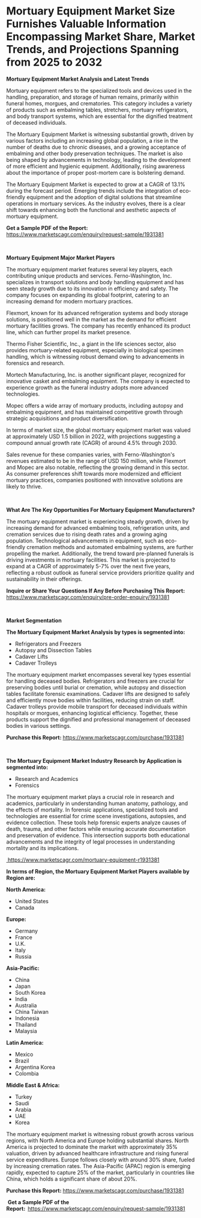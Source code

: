 <p><h1>Mortuary Equipment Market Size Furnishes Valuable Information Encompassing Market Share, Market Trends, and Projections Spanning from 2025 to 2032</h1></p><p><strong>Mortuary Equipment Market Analysis and Latest Trends</strong></p>
<p><p>Mortuary equipment refers to the specialized tools and devices used in the handling, preparation, and storage of human remains, primarily within funeral homes, morgues, and crematories. This category includes a variety of products such as embalming tables, stretchers, mortuary refrigerators, and body transport systems, which are essential for the dignified treatment of deceased individuals.</p><p>The Mortuary Equipment Market is witnessing substantial growth, driven by various factors including an increasing global population, a rise in the number of deaths due to chronic diseases, and a growing acceptance of embalming and other body preservation techniques. The market is also being shaped by advancements in technology, leading to the development of more efficient and hygienic equipment. Additionally, rising awareness about the importance of proper post-mortem care is bolstering demand.</p><p>The Mortuary Equipment Market is expected to grow at a CAGR of 13.1% during the forecast period. Emerging trends include the integration of eco-friendly equipment and the adoption of digital solutions that streamline operations in mortuary services. As the industry evolves, there is a clear shift towards enhancing both the functional and aesthetic aspects of mortuary equipment.</p></p>
<p><strong>Get a Sample PDF of the Report:&nbsp;</strong> <a href="https://www.marketscagr.com/enquiry/request-sample/1931381?utm_campaign=2194&utm_medium=2&utm_source=Github&utm_content=ia&utm_term=16042025&utm_id=mortuary-equipment">https://www.marketscagr.com/enquiry/request-sample/1931381</a></p>
<p>&nbsp;</p>
<p><strong>Mortuary Equipment Major Market Players</strong></p>
<p><p>The mortuary equipment market features several key players, each contributing unique products and services. Ferno-Washington, Inc. specializes in transport solutions and body handling equipment and has seen steady growth due to its innovation in efficiency and safety. The company focuses on expanding its global footprint, catering to an increasing demand for modern mortuary practices.</p><p>Flexmort, known for its advanced refrigeration systems and body storage solutions, is positioned well in the market as the demand for efficient mortuary facilities grows. The company has recently enhanced its product line, which can further propel its market presence.</p><p>Thermo Fisher Scientific, Inc., a giant in the life sciences sector, also provides mortuary-related equipment, especially in biological specimen handling, which is witnessing robust demand owing to advancements in forensics and research.</p><p>Mortech Manufacturing, Inc. is another significant player, recognized for innovative casket and embalming equipment. The company is expected to experience growth as the funeral industry adopts more advanced technologies.</p><p>Mopec offers a wide array of mortuary products, including autopsy and embalming equipment, and has maintained competitive growth through strategic acquisitions and product diversification.</p><p>In terms of market size, the global mortuary equipment market was valued at approximately USD 1.5 billion in 2022, with projections suggesting a compound annual growth rate (CAGR) of around 4.5% through 2030. </p><p>Sales revenue for these companies varies, with Ferno-Washington's revenues estimated to be in the range of USD 150 million, while Flexmort and Mopec are also notable, reflecting the growing demand in this sector. As consumer preferences shift towards more modernized and efficient mortuary practices, companies positioned with innovative solutions are likely to thrive.</p></p>
<p>&nbsp;</p>
<p><strong>What Are The Key Opportunities For Mortuary Equipment Manufacturers?</strong></p>
<p><p>The mortuary equipment market is experiencing steady growth, driven by increasing demand for advanced embalming tools, refrigeration units, and cremation services due to rising death rates and a growing aging population. Technological advancements in equipment, such as eco-friendly cremation methods and automated embalming systems, are further propelling the market. Additionally, the trend toward pre-planned funerals is driving investments in mortuary facilities. This market is projected to expand at a CAGR of approximately 5-7% over the next five years, reflecting a robust outlook as funeral service providers prioritize quality and sustainability in their offerings.</p></p>
<p><strong>Inquire or Share Your Questions If Any Before Purchasing This Report:</strong> <a href="https://www.marketscagr.com/enquiry/pre-order-enquiry/1931381?utm_campaign=2194&utm_medium=2&utm_source=Github&utm_content=ia&utm_term=16042025&utm_id=mortuary-equipment">https://www.marketscagr.com/enquiry/pre-order-enquiry/1931381</a></p>
<p>&nbsp;</p>
<p><strong>Market Segmentation</strong></p>
<p><strong>The Mortuary Equipment Market Analysis by types is segmented into:</strong></p>
<p><ul><li>Refrigerators and Freezers</li><li>Autopsy and Dissection Tables</li><li>Cadaver Lifts</li><li>Cadaver Trolleys</li></ul></p>
<p><p>The mortuary equipment market encompasses several key types essential for handling deceased bodies. Refrigerators and freezers are crucial for preserving bodies until burial or cremation, while autopsy and dissection tables facilitate forensic examinations. Cadaver lifts are designed to safely and efficiently move bodies within facilities, reducing strain on staff. Cadaver trolleys provide mobile transport for deceased individuals within hospitals or morgues, enhancing logistical efficiency. Together, these products support the dignified and professional management of deceased bodies in various settings.</p></p>
<p><strong>Purchase this Report:&nbsp;</strong><a href="https://www.marketscagr.com/purchase/1931381?utm_campaign=2194&utm_medium=2&utm_source=Github&utm_content=ia&utm_term=16042025&utm_id=mortuary-equipment">https://www.marketscagr.com/purchase/1931381</a></p>
<p>&nbsp;</p>
<p><strong>The Mortuary Equipment Market Industry Research by Application is segmented into:</strong></p>
<p><ul><li>Research and Academics</li><li>Forensics</li></ul></p>
<p><p>The mortuary equipment market plays a crucial role in research and academics, particularly in understanding human anatomy, pathology, and the effects of mortality. In forensic applications, specialized tools and technologies are essential for crime scene investigations, autopsies, and evidence collection. These tools help forensic experts analyze causes of death, trauma, and other factors while ensuring accurate documentation and preservation of evidence. This intersection supports both educational advancements and the integrity of legal processes in understanding mortality and its implications.</p></p>
<p><a href="https://www.marketscagr.com/mortuary-equipment-r1931381?utm_campaign=2194&utm_medium=2&utm_source=Github&utm_content=ia&utm_term=16042025&utm_id=mortuary-equipment">&nbsp;https://www.marketscagr.com/mortuary-equipment-r1931381</a></p>
<p><strong>In terms of Region, the Mortuary Equipment Market Players available by Region are:</strong></p>
<p>
    <p> <strong> North America: </strong>
        <ul>
            <li>United States</li>
            <li>Canada</li>
        </ul>
        </p> 
    <p> <strong> Europe: </strong>
        <ul>
            <li>Germany</li>
            <li>France</li>
            <li>U.K.</li>
            <li>Italy</li>
            <li>Russia</li>
        </ul>
        </p> 
    <p> <strong> Asia-Pacific: </strong>
        <ul>
            <li>China</li>
            <li>Japan</li>
            <li>South Korea</li>
            <li>India</li>
            <li>Australia</li>
            <li>China Taiwan</li>
            <li>Indonesia</li>
            <li>Thailand</li>
            <li>Malaysia</li>
        </ul>
        </p> 
    <p> <strong> Latin America: </strong>
        <ul>
            <li>Mexico</li>
            <li>Brazil</li>
            <li>Argentina Korea</li>
            <li>Colombia</li>
        </ul>
        </p> 
    <p> <strong> Middle East & Africa: </strong>
        <ul>
            <li>Turkey</li>
            <li>Saudi</li>
            <li>Arabia</li>
            <li>UAE</li>
            <li>Korea</li>
        </ul>
    </p>
    </p>
<p><p>The mortuary equipment market is witnessing robust growth across various regions, with North America and Europe holding substantial shares. North America is projected to dominate the market with approximately 35% valuation, driven by advanced healthcare infrastructure and rising funeral service expenditures. Europe follows closely with around 30% share, fueled by increasing cremation rates. The Asia-Pacific (APAC) region is emerging rapidly, expected to capture 25% of the market, particularly in countries like China, which holds a significant share of about 20%.</p></p>
<p><strong>Purchase this Report: </strong><a href="https://www.marketscagr.com/purchase/1931381?utm_campaign=2194&utm_medium=2&utm_source=Github&utm_content=ia&utm_term=16042025&utm_id=mortuary-equipment">https://www.marketscagr.com/purchase/1931381</a></p>
<p>&nbsp;<strong>Get a Sample PDF of the Report:&nbsp;&nbsp;</strong><a href="https://www.marketscagr.com/enquiry/request-sample/1931381?utm_campaign=2194&utm_medium=2&utm_source=Github&utm_content=ia&utm_term=16042025&utm_id=mortuary-equipment">https://www.marketscagr.com/enquiry/request-sample/1931381</a></p>
<p><strong></strong></p>
<p><p></p><p></p><p></p></p>